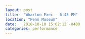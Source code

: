 ```yaml
---
layout: post
title:  "Wharton Exec - 6:45 PM"
location: "Penn Museum"
date:   2018-10-10 15:02:12 -0400
categories: performance
---
```

